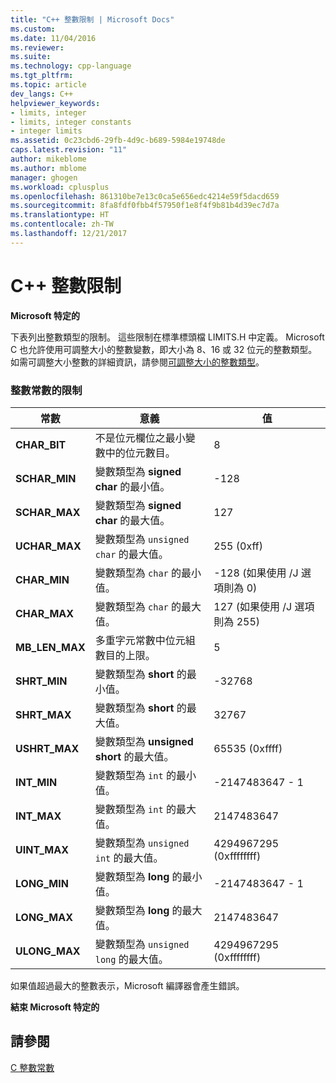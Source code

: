 ```yaml
---
title: "C++ 整數限制 | Microsoft Docs"
ms.custom: 
ms.date: 11/04/2016
ms.reviewer: 
ms.suite: 
ms.technology: cpp-language
ms.tgt_pltfrm: 
ms.topic: article
dev_langs: C++
helpviewer_keywords:
- limits, integer
- limits, integer constants
- integer limits
ms.assetid: 0c23cbd6-29fb-4d9c-b689-5984e19748de
caps.latest.revision: "11"
author: mikeblome
ms.author: mblome
manager: ghogen
ms.workload: cplusplus
ms.openlocfilehash: 861310be7e13c0ca5e656edc4214e59f5dacd659
ms.sourcegitcommit: 8fa8fdf0fbb4f57950f1e8f4f9b81b4d39ec7d7a
ms.translationtype: HT
ms.contentlocale: zh-TW
ms.lasthandoff: 12/21/2017
---
```

# <a name="c-integer-limits"></a>C++ 整數限制
**Microsoft 特定的**  
  
 下表列出整數類型的限制。 這些限制在標準標頭檔 LIMITS.H 中定義。 Microsoft C 也允許使用可調整大小的整數變數，即大小為 8、16 或 32 位元的整數類型。 如需可調整大小整數的詳細資訊，請參閱[可調整大小的整數類型](../c-language/c-sized-integer-types.md)。  
  
### <a name="limits-on-integer-constants"></a>整數常數的限制  
  
|**常數**|意義|值|  
|------------------|-------------|-----------|  
|**CHAR_BIT**|不是位元欄位之最小變數中的位元數目。|8|  
|**SCHAR_MIN**|變數類型為 **signed char** 的最小值。|-128|  
|**SCHAR_MAX**|變數類型為 **signed char** 的最大值。|127|  
|**UCHAR_MAX**|變數類型為 `unsigned char` 的最大值。|255 (0xff)|  
|**CHAR_MIN**|變數類型為 `char` 的最小值。|-128 (如果使用 /J 選項則為 0)|  
|**CHAR_MAX**|變數類型為 `char` 的最大值。|127 (如果使用 /J 選項則為 255)|  
|**MB_LEN_MAX**|多重字元常數中位元組數目的上限。|5|  
|**SHRT_MIN**|變數類型為 **short** 的最小值。|-32768|  
|**SHRT_MAX**|變數類型為 **short** 的最大值。|32767|  
|**USHRT_MAX**|變數類型為 **unsigned short** 的最大值。|65535 (0xffff)|  
|**INT_MIN**|變數類型為 `int` 的最小值。|-2147483647 - 1|  
|**INT_MAX**|變數類型為 `int` 的最大值。|2147483647|  
|**UINT_MAX**|變數類型為 `unsigned int` 的最大值。|4294967295 (0xffffffff)|  
|**LONG_MIN**|變數類型為 **long** 的最小值。|-2147483647 - 1|  
|**LONG_MAX**|變數類型為 **long** 的最大值。|2147483647|  
|**ULONG_MAX**|變數類型為 `unsigned long` 的最大值。|4294967295 (0xffffffff)|  
  
 如果值超過最大的整數表示，Microsoft 編譯器會產生錯誤。  
  
 **結束 Microsoft 特定的**  
  
## <a name="see-also"></a>請參閱  
 [C 整數常數](../c-language/c-integer-constants.md)